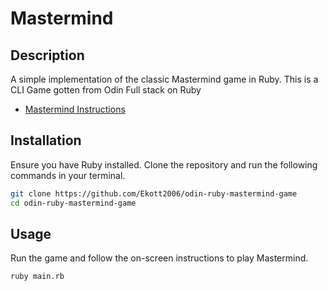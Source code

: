 # Mastermind

## Description

A simple implementation of the classic Mastermind game in Ruby.
This is a CLI Game gotten from Odin Full stack on Ruby

- [Mastermind Instructions](https://www.theodinproject.com/lessons/ruby-mastermind)

## Installation

Ensure you have Ruby installed. Clone the repository and run the following commands in your terminal.

```bash
git clone https://github.com/Ekott2006/odin-ruby-mastermind-game
cd odin-ruby-mastermind-game
```

## Usage

Run the game and follow the on-screen instructions to play Mastermind.

```bash
ruby main.rb
```
